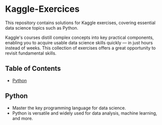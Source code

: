 # Kaggle-Exercices

This repository contains solutions for Kaggle exercises, covering essential data science topics such as Python.

Kaggle's courses distill complex concepts into key practical components, enabling you to acquire usable data science skills quickly — in just hours instead of weeks. This collection of exercises offers a great opportunity to revisit fundamental skills.

## Table of Contents

- [Python](#python)

## Python

+ Master the key programming language for data science.
+ Python is versatile and widely used for data analysis, machine learning, and more.
